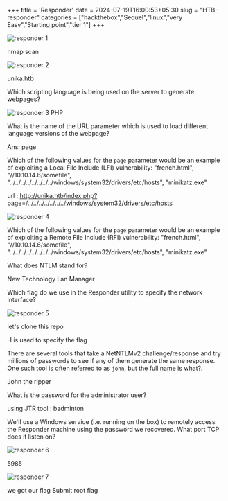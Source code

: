 +++
title = 'Responder'
date = 2024-07-19T16:00:53+05:30
slug = "HTB-responder"
categories = ["hackthebox","Sequel","linux","very Easy","Starting point","tier 1"]
+++


![responder 1](https://dl.dropbox.com/scl/fi/2wba8o743rol1bpf5lmqb/Pasted-image-20240531132119.png?rlkey=cyhcxglb6u038yk7jdpyihu14&st=oddllpz0&dl=0)

nmap scan 

![responder 2](https://dl.dropbox.com/scl/fi/gnqce17lkpyh2jmm5zuvf/Pasted-image-20240531132142.png?rlkey=h0vydr83yh6f7pzvxpposrlvr&st=u735391h&dl=0)

unika.htb

Which scripting language is being used on the server to generate webpages?

![responder 3](https://dl.dropbox.com/scl/fi/w49lpi77xugsbzz5uz4tn/Pasted-image-20240531132806.png?rlkey=m06bg5r765v9o6kamxpcfj54d&st=bsmtwy09&dl=0)
PHP

What is the name of the URL parameter which is used to load different language versions of the webpage?

Ans: page

Which of the following values for the `page` parameter would be an example of exploiting a Local File Include (LFI) vulnerability: "french.html", "//10.10.14.6/somefile", "../../../../../../../../windows/system32/drivers/etc/hosts", "minikatz.exe"

url : http://unika.htb/index.php?page=/../../../../../../../windows/system32/drivers/etc/hosts

![responder 4](https://dl.dropbox.com/scl/fi/nvabxvjf6n7d2v5rc1ska/Pasted-image-20240531133013.png?rlkey=prd3m3ly4cija9t4i0jdqxp12&st=v3vrpmzp&dl=0)



Which of the following values for the `page` parameter would be an example of exploiting a Remote File Include (RFI) vulnerability: "french.html", "//10.10.14.6/somefile", "../../../../../../../../windows/system32/drivers/etc/hosts", "minikatz.exe"



What does NTLM stand for?

New Technology Lan Manager

Which flag do we use in the Responder utility to specify the network interface?

![responder 5](https://dl.dropbox.com/scl/fi/katsxsd28wliivuywcplm/Pasted-image-20240531133759.png?rlkey=c8ay8uj612t4vq7vknd6noucy&st=vm64l5ib&dl=0)

let's clone this repo

-I is used to specify the flag

There are several tools that take a NetNTLMv2 challenge/response and try millions of passwords to see if any of them generate the same response. One such tool is often referred to as `john`, but the full name is what?.

John the ripper

What is the password for the administrator user?

using JTR tool : badminton 

We'll use a Windows service (i.e. running on the box) to remotely access the Responder machine using the password we recovered. What port TCP does it listen on?

![responder 6](https://dl.dropbox.com/scl/fi/vhr5nokqvywtxnxjrj06c/Pasted-image-20240531135611.png?rlkey=rve23xay7cjgeai9ugw3tpzvr&st=q7ht3ixd&dl=0)

5985


![responder 7](https://dl.dropbox.com/scl/fi/9ixw0ytt5y3rzmdjr850o/Pasted-image-20240531135923.png?rlkey=ndzu95a17iz6svwy2ozqc6nn1&st=w4aajnw9&dl=0)

we got our flag 
Submit root flag